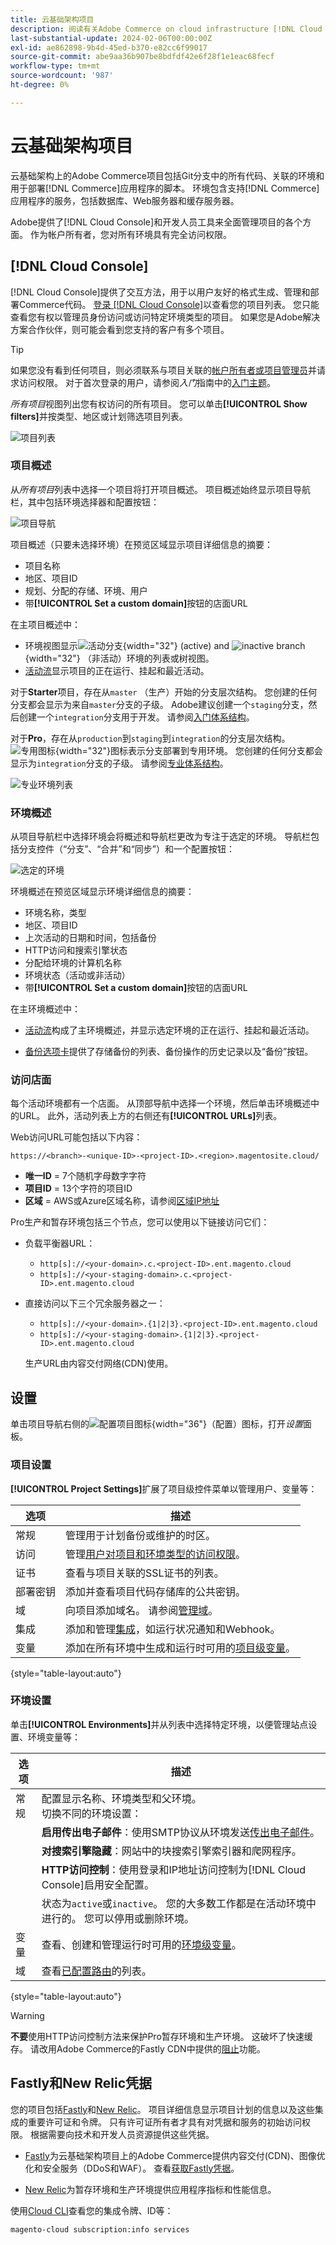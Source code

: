 ```yaml
---
title: 云基础架构项目
description: 阅读有关Adobe Commerce on cloud infrastructure [!DNL Cloud Console] 的概述，并了解如何访问帐户设置。
last-substantial-update: 2024-02-06T00:00:00Z
exl-id: ae862898-9b4d-45ed-b370-e82cc6f99017
source-git-commit: abe9aa36b907be8bdfdf42e6f28f1e1eac68fecf
workflow-type: tm+mt
source-wordcount: '987'
ht-degree: 0%

---
```


# 云基础架构项目

云基础架构上的Adobe Commerce项目包括Git分支中的所有代码、关联的环境和用于部署[!DNL Commerce]应用程序的脚本。 环境包含支持[!DNL Commerce]应用程序的服务，包括数据库、Web服务器和缓存服务器。

Adobe提供了[!DNL Cloud Console]和开发人员工具来全面管理项目的各个方面。 作为帐户所有者，您对所有环境具有完全访问权限。

## [!DNL Cloud Console]

[!DNL Cloud Console]提供了交互方法，用于以用户友好的格式生成、管理和部署Commerce代码。 [登录 [!DNL Cloud Console]](https://console.adobecommerce.com)以查看您的项目列表。 您只能查看您有权以管理员身份访问或访问特定环境类型的项目。 如果您是Adobe解决方案合作伙伴，则可能会看到您支持的客户有多个项目。

>[!TIP]
>
>如果您没有看到任何项目，则必须联系与项目关联的[帐户所有者或项目管理员](../project/user-access.md)并请求访问权限。 对于首次登录的用户，请参阅&#x200B;_入门_&#x200B;指南中的[入门主题](../../get-started/onboarding.md#cloud-console)。

_所有项目_&#x200B;视图列出您有权访问的所有项目。 您可以单击&#x200B;**[!UICONTROL Show filters]**&#x200B;并按类型、地区或计划筛选项目列表。

![项目列表](../../assets/ui-allprojects-list.png)

### 项目概述

从&#x200B;_所有项目_&#x200B;列表中选择一个项目将打开项目概述。 项目概述始终显示项目导航栏，其中包括环境选择器和配置按钮：

![项目导航](../../assets/project-nav.png)

项目概述（只要未选择环境）在预览区域显示项目详细信息的摘要：

- 项目名称
- 地区、项目ID
- 规划、分配的存储、环境、用户
- 带&#x200B;**[!UICONTROL Set a custom domain]**&#x200B;按钮的店面URL

在主项目概述中：

- 环境视图显示![活动分支](../../assets/icon-active.png){width="32"} (active) and ![inactive branch](../../assets/icon-inactive.png){width="32"} （非活动）环境的列表或树视图。
- [活动流](activity-stream.md)显示项目的正在运行、挂起和最近活动。
<!-- - Apps & Services—Shows a topology of service containers -->

对于&#x200B;**Starter**&#x200B;项目，存在从`master` （生产）开始的分支层次结构。 您创建的任何分支都会显示为来自`master`分支的子级。 Adobe建议创建一个`staging`分支，然后创建一个`integration`分支用于开发。 请参阅[入门体系结构](../architecture/starter-architecture.md)。

对于&#x200B;**Pro**，存在从`production`到`staging`到`integration`的分支层次结构。 ![专用图标](../../assets/icon-dedicated.png){width="32"}图标表示分支部署到专用环境。 您创建的任何分支都会显示为`integration`分支的子级。 请参阅[专业体系结构](../architecture/pro-architecture.md)。

![专业环境列表](../../assets/pro-environments.png)

### 环境概述

从项目导航栏中选择环境会将概述和导航栏更改为专注于选定的环境。 导航栏包括分支控件（“分支”、“合并”和“同步”）和一个配置按钮：

![选定的环境](../../assets/environment-selected.png)

环境概述在预览区域显示环境详细信息的摘要：

- 环境名称，类型
- 地区、项目ID
- 上次活动的日期和时间，包括备份
- HTTP访问和搜索引擎状态
- 分配给环境的计算机名称
- 环境状态（活动或非活动）
- 带&#x200B;**[!UICONTROL Set a custom domain]**&#x200B;按钮的店面URL

在主环境概述中：

- [活动流](activity-stream.md)构成了主环境概述，并显示选定环境的正在运行、挂起和最近活动。
<!-- - Services tab shows and Apps & Services menu, including overview and configuration tabs for each service. -->
- [备份选项卡](../storage/snapshots.md#create-a-manual-backup)提供了存储备份的列表、备份操作的历史记录以及“备份”按钮。

### 访问店面

每个活动环境都有一个店面。 从顶部导航中选择一个环境，然后单击环境概述中的URL。 此外，活动列表上方的右侧还有&#x200B;**[!UICONTROL URLs]**&#x200B;列表。

Web访问URL可能包括以下内容：

```terminal
https://<branch>-<unique-ID>-<project-ID>.<region>.magentosite.cloud/
```

- **唯一ID** = 7个随机字母数字字符
- **项目ID** = 13个字符的项目ID
- **区域** = AWS或Azure区域名称，请参阅[区域IP地址](regional-ip-addresses.md)

Pro生产和暂存环境包括三个节点，您可以使用以下链接访问它们：

- 负载平衡器URL：

   - `http[s]://<your-domain>.c.<project-ID>.ent.magento.cloud`
   - `http[s]://<your-staging-domain>.c.<project-ID>.ent.magento.cloud`

- 直接访问以下三个冗余服务器之一：

   - `http[s]://<your-domain>.{1|2|3}.<project-ID>.ent.magento.cloud`
   - `http[s]://<your-staging-domain>.{1|2|3}.<project-ID>.ent.magento.cloud`

  生产URL由内容交付网络(CDN)使用。

## 设置

单击项目导航右侧的![配置项目图标](../../assets/icon-configure.png){width="36"}（配置）图标，打开&#x200B;_设置_&#x200B;面板。

### 项目设置

**[!UICONTROL Project Settings]**&#x200B;扩展了项目级控件菜单以管理用户、变量等：

| 选项 | 描述 |
|--------------|-------------------------------------------------------------------------------------------------------------------------------|
| 常规 | 管理用于计划备份或维护的时区。 |
| 访问 | 管理[用户对项目和环境类型的访问权限](user-access.md)。 |
| 证书 | 查看与项目关联的SSL证书的列表。 |
| 部署密钥 | 添加并查看项目代码存储库的公共密钥。 |
| 域 | 向项目添加域名。 请参阅[管理域](../cdn/fastly-custom-cache-configuration.md#manage-domains)。 |
| 集成 | 添加和管理[集成](../integrations/overview.md)，如运行状况通知和Webhook。 |
| 变量 | 添加在所有环境中生成和运行时可用的[项目级变量](../environment/variable-levels.md)。 |

{style="table-layout:auto"}

### 环境设置

单击&#x200B;**[!UICONTROL Environments]**&#x200B;并从列表中选择特定环境，以便管理站点设置、环境变量等：

| 选项 | 描述 |
| --------- | -------------------------------------------------------------------------------------------------------------------------------- |
| 常规 | 配置显示名称、环境类型和父环境。<br>切换不同的环境设置： |
|           | **启用传出电子邮件**：使用SMTP协议从环境发送[传出电子邮件](outgoing-emails.md)。 |
|           | **对搜索引擎隐藏**：网站中的块搜索引擎索引器和爬网程序。 |
|           | **HTTP访问控制**：使用登录和IP地址访问控制为[!DNL Cloud Console]启用安全配置。 |
|           | 状态为`active`或`inactive`。 您的大多数工作都是在活动环境中进行的。 您可以停用或删除环境。 |
| 变量 | 查看、创建和管理运行时可用的[环境级变量](../environment/variable-levels.md)。 |
| 域 | 查看[已配置路由](../routes/routes-yaml.md)的列表。 |

{style="table-layout:auto"}

>[!WARNING]
>
>**不要**&#x200B;使用HTTP访问控制方法来保护Pro暂存环境和生产环境。 这破坏了快速缓存。 请改用Adobe Commerce的Fastly CDN中提供的[阻止](../cdn/fastly-vcl-blocking.md)功能。

## Fastly和New Relic凭据

您的项目包括[Fastly](../cdn/fastly.md)和[New Relic](../monitor/new-relic-service.md)。 项目详细信息显示项目计划的信息以及这些集成的重要许可证和令牌。 只有许可证所有者才具有对凭据和服务的初始访问权限。 根据需要向技术和开发人员资源提供这些凭据。

- [Fastly](https://www.fastly.com/)为云基础架构项目上的Adobe Commerce提供内容交付(CDN)、图像优化和安全服务（DDoS和WAF）。 查看[获取Fastly凭据](../cdn/fastly-configuration.md#get-fastly-credentials)。

- [New Relic](../monitor/new-relic-service.md)为暂存环境和生产环境提供应用程序指标和性能信息。

使用[Cloud CLI](../dev-tools/cloud-cli-overview.md)查看您的集成令牌、ID等：

```bash
magento-cloud subscription:info services
```
